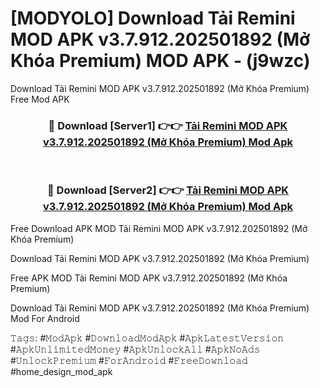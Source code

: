 # [MODYOLO] Download Tải Remini MOD APK v3.7.912.202501892 (Mở Khóa Premium) MOD APK - (j9wzc)
Download Tải Remini MOD APK v3.7.912.202501892 (Mở Khóa Premium) Free Mod APK

<div align="center">
<h3>🔴 Download [Server1] 👉👉 <a href="https://apk-comot.site?title=Tải_Remini_MOD_APK_v3.7.912.202501892_(Mở_Khóa_Premium)">Tải Remini MOD APK v3.7.912.202501892 (Mở Khóa Premium) Mod Apk</a></h3><br>

<h3>🔴 Download [Server2] 👉👉 <a href="https://apk-comot.site?title=Tải_Remini_MOD_APK_v3.7.912.202501892_(Mở_Khóa_Premium)">Tải Remini MOD APK v3.7.912.202501892 (Mở Khóa Premium) Mod Apk</a></h3>
</div>


Free Download APK MOD Tải Remini MOD APK v3.7.912.202501892 (Mở Khóa Premium)

Download Tải Remini MOD APK v3.7.912.202501892 (Mở Khóa Premium) 

Free APK MOD Tải Remini MOD APK v3.7.912.202501892 (Mở Khóa Premium) 

Download Tải Remini MOD APK v3.7.912.202501892 (Mở Khóa Premium) Mod For Android

𝚃𝚊𝚐𝚜: #𝙼𝚘𝚍𝙰𝚙𝚔 #𝙳𝚘𝚠𝚗𝚕𝚘𝚊𝚍𝙼𝚘𝚍𝙰𝚙𝚔 #𝙰𝚙𝚔𝙻𝚊𝚝𝚎𝚜𝚝𝚅𝚎𝚛𝚜𝚒𝚘𝚗 #𝙰𝚙𝚔𝚄𝚗𝚕𝚒𝚖𝚒𝚝𝚎𝚍𝙼𝚘𝚗𝚎𝚢 #𝙰𝚙𝚔𝚄𝚗𝚕𝚘𝚌𝚔𝙰𝚕𝚕 #𝙰𝚙𝚔𝙽𝚘𝙰𝚍𝚜 #𝚄𝚗𝚕𝚘𝚌𝚔𝙿𝚛𝚎𝚖𝚒𝚞𝚖 #𝙵𝚘𝚛𝙰𝚗𝚍𝚛𝚘𝚒𝚍 #𝙵𝚛𝚎𝚎𝙳𝚘𝚠𝚗𝚕𝚘𝚊𝚍 #home_design_mod_apk